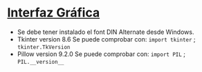 # [Interfaz Gráfica ](https://gitlab.com/bitconrad/firma-pdf)

- Se debe tener instalado el font DIN Alternate desde Windows.
- Tkinter version 8.6 Se puede comprobar con: `import tkinter` ; `tkinter.TkVersion`
- Pillow version 9.2.0 Se puede comprobar con: `import PIL` ; `PIL.__version__` 


